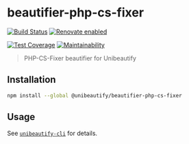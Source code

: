 # beautifier-php-cs-fixer

[![Build Status](https://travis-ci.com/Unibeautify/beautifier-php-cs-fixer.svg?branch=master)](https://travis-ci.com/Unibeautify/beautifier-php-cs-fixer) [![Renovate enabled](https://img.shields.io/badge/renovate-enabled-brightgreen.svg)](https://renovateapp.com/)

[![Test Coverage](https://api.codeclimate.com/v1/badges/5412cdac960ca7eda78f/test_coverage)](https://codeclimate.com/github/Unibeautify/beautifier-php-cs-fixer/test_coverage) [![Maintainability](https://api.codeclimate.com/v1/badges/5412cdac960ca7eda78f/maintainability)](https://codeclimate.com/github/Unibeautify/beautifier-php-cs-fixer/maintainability)

> PHP-CS-Fixer beautifier for Unibeautify

## Installation

```bash
npm install --global @unibeautify/beautifier-php-cs-fixer
```

## Usage

See [`unibeautify-cli`](https://github.com/Unibeautify/unibeautify-cli) for details.